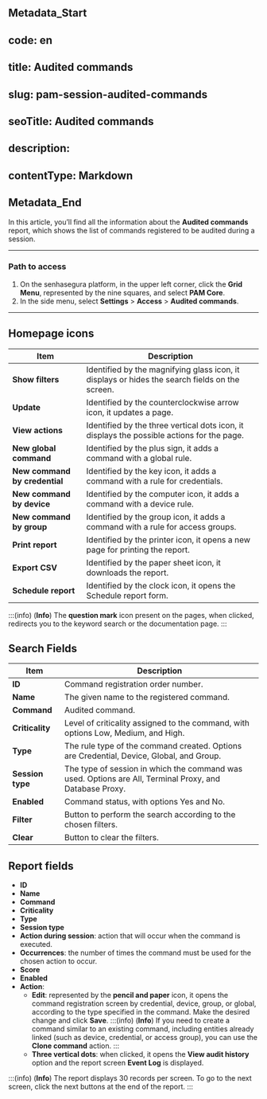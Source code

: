 ## Metadata_Start 
## code: en
## title: Audited commands 
## slug: pam-session-audited-commands 
## seoTitle: Audited commands 
## description:  
## contentType: Markdown 
## Metadata_End
In this article, you’ll find all the information about the **Audited commands** report, which shows the list of commands registered to be audited during a session.

---
### Path to access

1. On the senhasegura platform, in the upper left corner, click the **Grid Menu**, represented by the nine squares, and select **PAM Core**.
2. In the side menu, select **Settings** > **Access** > **Audited commands**.

---

## Homepage icons

| **Item**| **Description**|
| --------------------- | ---------------------- |
| **Show filters**| Identified by the magnifying glass icon, it displays or hides the search fields on the screen. |
| **Update**| Identified by the counterclockwise arrow icon, it updates a page.|
| **View actions**| Identified by the three vertical dots icon, it displays the possible actions for the page. |
| **New global command**| Identified by the plus sign, it adds a command with a global rule.|
| **New command by credential** | Identified by the key icon, it adds a command with a rule for credentials.|
| **New command by device**  | Identified by the computer icon, it adds a command with a device rule.|
| **New command by group**| Identified by the group icon, it adds a command with a rule for access groups.|
| **Print report**| Identified by the printer icon, it opens a new page for printing the report. |
| **Export CSV**| Identified by the paper sheet icon, it downloads the report.|
| **Schedule report**| Identified by the clock icon, it opens the Schedule report form.|

:::(info) (**Info**)
The **question mark** icon present on the pages, when clicked, redirects you to the keyword search or the documentation page.
:::

## Search Fields

| **Item**| **Description**|
| ------------- | ---------------------- |
| **ID**| Command registration order number.|
| **Name**| The given name to the registered command.|
| **Command**| Audited command.|
| **Criticality**| Level of criticality assigned to the command, with options Low, Medium, and High. |
| **Type**| The rule type of the command created. Options are Credential, Device, Global, and Group.|
| **Session type**  | The type of session in which the command was used. Options are All, Terminal Proxy, and Database Proxy. |
| **Enabled**| Command status, with options Yes and No.|
| **Filter**| Button to perform the search according to the chosen filters. |
| **Clear**| Button to clear the filters.|

## Report fields

* **ID**
* **Name**
* **Command**
* **Criticality**
* **Type**
* **Session type**
* **Action during session**: action that will occur when the command is executed.
* **Occurrences**: the number of times the command must be used for the chosen action to occur.
* **Score**
* **Enabled**
* **Action**:
    * **Edit**: represented by the **pencil and paper** icon, it opens the command registration screen by credential, device, group, or global, according to the type specified in the command. Make the desired change and click **Save**.
    :::(info) (**Info**)
    If you need to create a command similar to an existing command, including entities already linked (such as device, credential, or access group), you can use the **Clone command** action.
    :::
    * **Three vertical dots**: when clicked, it opens the **View audit history** option and the report screen **Event Log** is displayed.

:::(info) (**Info**)
The report displays 30 records per screen. To go to the next screen, click the next buttons at the end of the report.
:::
